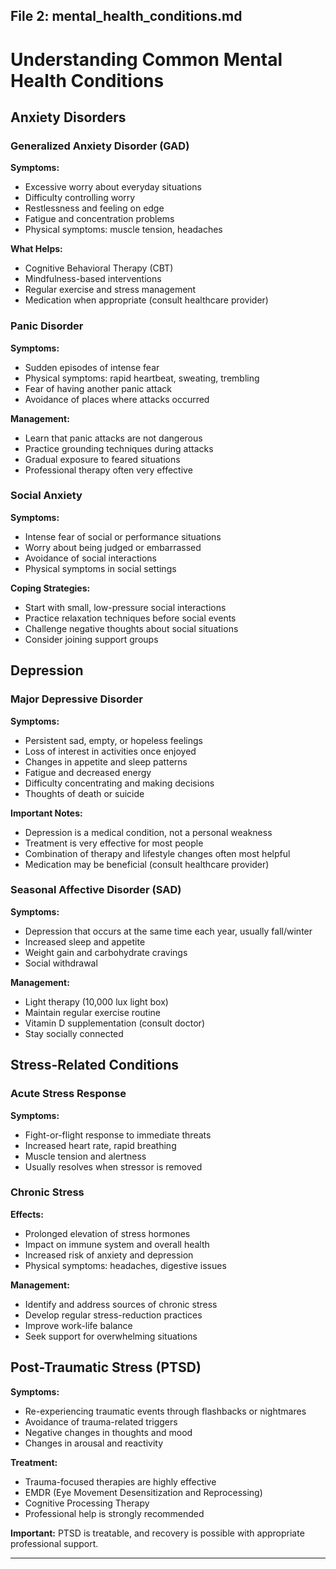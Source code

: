 ## File 2: mental_health_conditions.md

# Understanding Common Mental Health Conditions

## Anxiety Disorders

### Generalized Anxiety Disorder (GAD)
**Symptoms:**
- Excessive worry about everyday situations
- Difficulty controlling worry
- Restlessness and feeling on edge
- Fatigue and concentration problems
- Physical symptoms: muscle tension, headaches

**What Helps:**
- Cognitive Behavioral Therapy (CBT)
- Mindfulness-based interventions
- Regular exercise and stress management
- Medication when appropriate (consult healthcare provider)

### Panic Disorder
**Symptoms:**
- Sudden episodes of intense fear
- Physical symptoms: rapid heartbeat, sweating, trembling
- Fear of having another panic attack
- Avoidance of places where attacks occurred

**Management:**
- Learn that panic attacks are not dangerous
- Practice grounding techniques during attacks
- Gradual exposure to feared situations
- Professional therapy often very effective

### Social Anxiety
**Symptoms:**
- Intense fear of social or performance situations
- Worry about being judged or embarrassed
- Avoidance of social interactions
- Physical symptoms in social settings

**Coping Strategies:**
- Start with small, low-pressure social interactions
- Practice relaxation techniques before social events
- Challenge negative thoughts about social situations
- Consider joining support groups

## Depression

### Major Depressive Disorder
**Symptoms:**
- Persistent sad, empty, or hopeless feelings
- Loss of interest in activities once enjoyed
- Changes in appetite and sleep patterns
- Fatigue and decreased energy
- Difficulty concentrating and making decisions
- Thoughts of death or suicide

**Important Notes:**
- Depression is a medical condition, not a personal weakness
- Treatment is very effective for most people
- Combination of therapy and lifestyle changes often most helpful
- Medication may be beneficial (consult healthcare provider)

### Seasonal Affective Disorder (SAD)
**Symptoms:**
- Depression that occurs at the same time each year, usually fall/winter
- Increased sleep and appetite
- Weight gain and carbohydrate cravings
- Social withdrawal

**Management:**
- Light therapy (10,000 lux light box)
- Maintain regular exercise routine
- Vitamin D supplementation (consult doctor)
- Stay socially connected

## Stress-Related Conditions

### Acute Stress Response
**Symptoms:**
- Fight-or-flight response to immediate threats
- Increased heart rate, rapid breathing
- Muscle tension and alertness
- Usually resolves when stressor is removed

### Chronic Stress
**Effects:**
- Prolonged elevation of stress hormones
- Impact on immune system and overall health
- Increased risk of anxiety and depression
- Physical symptoms: headaches, digestive issues

**Management:**
- Identify and address sources of chronic stress
- Develop regular stress-reduction practices
- Improve work-life balance
- Seek support for overwhelming situations

## Post-Traumatic Stress (PTSD)

**Symptoms:**
- Re-experiencing traumatic events through flashbacks or nightmares
- Avoidance of trauma-related triggers
- Negative changes in thoughts and mood
- Changes in arousal and reactivity

**Treatment:**
- Trauma-focused therapies are highly effective
- EMDR (Eye Movement Desensitization and Reprocessing)
- Cognitive Processing Therapy
- Professional help is strongly recommended

**Important:** PTSD is treatable, and recovery is possible with appropriate professional support.

---
